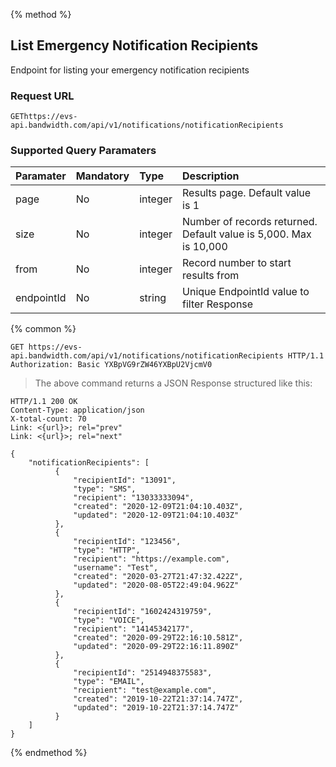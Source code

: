 {% method %}

## List Emergency Notification Recipients

Endpoint for listing your emergency notification recipients

### Request URL

<code class="get">GET</code>`https://evs-api.bandwidth.com/api/v1/notifications/notificationRecipients`

### Supported Query Paramaters
| Paramater  | Mandatory | Type    | Description                                                       |
|:-----------|:----------|:--------|:------------------------------------------------------------------|
| page       | No        | integer | Results page. Default value is 1                                  |
| size       | No        | integer | Number of records returned. Default value is 5,000. Max is 10,000 |
| from       | No        | integer | Record number to start results from                               |
| endpointId | No        | string  | Unique EndpointId value to filter Response                        |

{% common %}

<!--{% sample lang='http' %}-->

```http
GET https://evs-api.bandwidth.com/api/v1/notifications/notificationRecipients HTTP/1.1
Authorization: Basic YXBpVG9rZW46YXBpU2VjcmV0
```
> The above command returns a JSON Response structured like this:

```http
HTTP/1.1 200 OK
Content-Type: application/json
X-total-count: 70
Link: <{url}>; rel="prev"
Link: <{url}>; rel="next"

{
    "notificationRecipients": [
          {
              "recipientId": "13091",
              "type": "SMS",
              "recipient": "13033333094",
              "created": "2020-12-09T21:04:10.403Z",
              "updated": "2020-12-09T21:04:10.403Z"
          },
          {
              "recipientId": "123456",
              "type": "HTTP",
              "recipient": "https://example.com",
              "username": "Test",
              "created": "2020-03-27T21:47:32.422Z",
              "updated": "2020-08-05T22:49:04.962Z"
          },
          {
              "recipientId": "1602424319759",
              "type": "VOICE",
              "recipient": "14145342177",
              "created": "2020-09-29T22:16:10.581Z",
              "updated": "2020-09-29T22:16:11.890Z"
          },
          {
              "recipientId": "2514948375583",
              "type": "EMAIL",
              "recipient": "test@example.com",
              "created": "2019-10-22T21:37:14.747Z",
              "updated": "2019-10-22T21:37:14.747Z"
          }
    ]
}
```

{% endmethod %}
